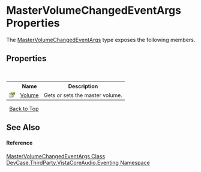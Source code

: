 # MasterVolumeChangedEventArgs Properties
 

The <a href="T_DevCase_ThirdParty_VistaCoreAudio_Eventing_MasterVolumeChangedEventArgs">MasterVolumeChangedEventArgs</a> type exposes the following members.


## Properties
&nbsp;<table><tr><th></th><th>Name</th><th>Description</th></tr><tr><td>![Public property](media/pubproperty.gif "Public property")</td><td><a href="P_DevCase_ThirdParty_VistaCoreAudio_Eventing_MasterVolumeChangedEventArgs_Volume">Volume</a></td><td>
Gets or sets the master volume.</td></tr></table>&nbsp;
<a href="#mastervolumechangedeventargs-properties">Back to Top</a>

## See Also


#### Reference
<a href="T_DevCase_ThirdParty_VistaCoreAudio_Eventing_MasterVolumeChangedEventArgs">MasterVolumeChangedEventArgs Class</a><br /><a href="N_DevCase_ThirdParty_VistaCoreAudio_Eventing">DevCase.ThirdParty.VistaCoreAudio.Eventing Namespace</a><br />